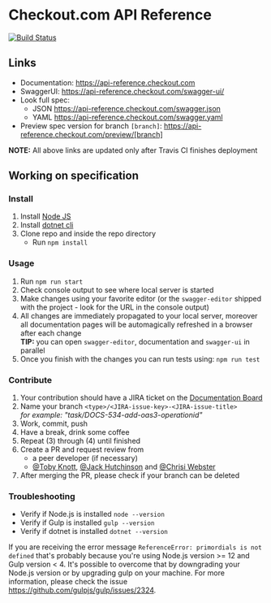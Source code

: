 # Checkout.com API Reference
[![Build Status](https://travis-ci.org/checkout/checkout-api-reference.svg?branch=master)](https://travis-ci.org/checkout/checkout-api-reference)

## Links

- Documentation: https://api-reference.checkout.com
- SwaggerUI: https://api-reference.checkout.com/swagger-ui/
- Look full spec:
    + JSON https://api-reference.checkout.com/swagger.json
    + YAML https://api-reference.checkout.com/swagger.yaml
- Preview spec version for branch `[branch]`: https://api-reference.checkout.com/preview/[branch]

**NOTE:** All above links are updated only after Travis CI finishes deployment

## Working on specification

### Install

1. Install [Node JS](https://nodejs.org/)
2. Install [dotnet cli](https://dotnet.microsoft.com/download)
3. Clone repo and inside the repo directory
    - Run `npm install`

### Usage
 
1. Run `npm run start`
2. Check console output to see where local server is started
3. Make changes using your favorite editor (or the `swagger-editor` shipped with the project - look for the URL in the console output)
4. All changes are immediately propagated to your local server, moreover all documentation pages will be automagically refreshed in a browser after each change  
**TIP:** you can open `swagger-editor`, documentation and `swagger-ui` in parallel
5. Once you finish with the changes you can run tests using: `npm run test`

### Contribute

1. Your contribution should have a JIRA ticket on the [Documentation Board](https://checkout.atlassian.net/projects/DOCS/board)
2. Name your branch `<type>/<JIRA-issue-key>-<JIRA-issue-title>`  
*for example: "task/DOCS-534-add-oas3-operationid"*
3. Work, commit, push
4. Have a break, drink some coffee
5. Repeat (3) through (4) until finished
6. Create a PR and request review from  
    - a peer developer (if necessary)
    - [@Toby Knott](https://github.com/toby-knott-cko), [@Jack Hutchinson](https://github.com/jack-hutchinson-cko) and [@Chrisi Webster](https://github.com/chrisi-webster-cko)
7. After merging the PR, please check if your branch can be deleted

### Troubleshooting

- Verify if Node.js is installed `node --version`
- Verify if Gulp is installed `gulp --version`
- Verify if dotnet is installed `dotnet --version`

If you are receiving the error message `ReferenceError: primordials is not defined` that's probably because you're using Node.js version >= 12 and Gulp version < 4. It's possible to overcome that by downgrading your Node.js version or by upgrading gulp on your machine. For more information, please check the issue https://github.com/gulpjs/gulp/issues/2324.
